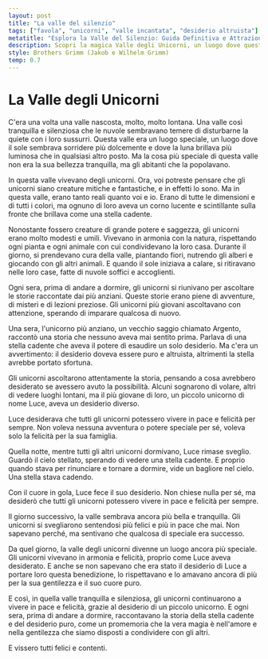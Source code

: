 ```yaml
---
layout: post
title: "La valle del silenzio"
tags: ["favola", "unicorni", "valle incantata", "desiderio altruista"]
metatitle: "Esplora la Valle del Silenzio: Guida Definitiva e Attrazioni Imperdibili | Viaggi e Avventure in Italia"
description: Scopri la magica Valle degli Unicorni, un luogo dove queste creature mitiche vivono in armonia con la natura. Immergiti in storie piene di avventure, misteri e lezioni preziose. Un viaggio incantato che insegna l'importanza dell'amore e della gentilezza.
style: Brothers Grimm (Jakob e Wilhelm Grimm)
temp: 0.7
---
```

# La Valle degli Unicorni

C'era una volta una valle nascosta, molto, molto lontana. Una valle così tranquilla e silenziosa che le nuvole sembravano temere di disturbarne la quiete con i loro sussurri. Questa valle era un luogo speciale, un luogo dove il sole sembrava sorridere più dolcemente e dove la luna brillava più luminosa che in qualsiasi altro posto. Ma la cosa più speciale di questa valle non era la sua bellezza tranquilla, ma gli abitanti che la popolavano.

In questa valle vivevano degli unicorni. Ora, voi potreste pensare che gli unicorni siano creature mitiche e fantastiche, e in effetti lo sono. Ma in questa valle, erano tanto reali quanto voi e io. Erano di tutte le dimensioni e di tutti i colori, ma ognuno di loro aveva un corno lucente e scintillante sulla fronte che brillava come una stella cadente.

Nonostante fossero creature di grande potere e saggezza, gli unicorni erano molto modesti e umili. Vivevano in armonia con la natura, rispettando ogni pianta e ogni animale con cui condividevano la loro casa. Durante il giorno, si prendevano cura della valle, piantando fiori, nutrendo gli alberi e giocando con gli altri animali. E quando il sole iniziava a calare, si ritiravano nelle loro case, fatte di nuvole soffici e accoglienti.

Ogni sera, prima di andare a dormire, gli unicorni si riunivano per ascoltare le storie raccontate dai più anziani. Queste storie erano piene di avventure, di misteri e di lezioni preziose. Gli unicorni più giovani ascoltavano con attenzione, sperando di imparare qualcosa di nuovo.

Una sera, l'unicorno più anziano, un vecchio saggio chiamato Argento, raccontò una storia che nessuno aveva mai sentito prima. Parlava di una stella cadente che aveva il potere di esaudire un solo desiderio. Ma c'era un avvertimento: il desiderio doveva essere puro e altruista, altrimenti la stella avrebbe portato sfortuna.

Gli unicorni ascoltarono attentamente la storia, pensando a cosa avrebbero desiderato se avessero avuto la possibilità. Alcuni sognarono di volare, altri di vedere luoghi lontani, ma il più giovane di loro, un piccolo unicorno di nome Luce, aveva un desiderio diverso.

Luce desiderava che tutti gli unicorni potessero vivere in pace e felicità per sempre. Non voleva nessuna avventura o potere speciale per sé, voleva solo la felicità per la sua famiglia.

Quella notte, mentre tutti gli altri unicorni dormivano, Luce rimase sveglio. Guardò il cielo stellato, sperando di vedere una stella cadente. E proprio quando stava per rinunciare e tornare a dormire, vide un bagliore nel cielo. Una stella stava cadendo.

Con il cuore in gola, Luce fece il suo desiderio. Non chiese nulla per sé, ma desiderò che tutti gli unicorni potessero vivere in pace e felicità per sempre.

Il giorno successivo, la valle sembrava ancora più bella e tranquilla. Gli unicorni si svegliarono sentendosi più felici e più in pace che mai. Non sapevano perché, ma sentivano che qualcosa di speciale era successo.

Da quel giorno, la valle degli unicorni divenne un luogo ancora più speciale. Gli unicorni vivevano in armonia e felicità, proprio come Luce aveva desiderato. E anche se non sapevano che era stato il desiderio di Luce a portare loro questa benedizione, lo rispettavano e lo amavano ancora di più per la sua gentilezza e il suo cuore puro.

E così, in quella valle tranquilla e silenziosa, gli unicorni continuarono a vivere in pace e felicità, grazie al desiderio di un piccolo unicorno. E ogni sera, prima di andare a dormire, raccontavano la storia della stella cadente e del desiderio puro, come un promemoria che la vera magia è nell'amore e nella gentilezza che siamo disposti a condividere con gli altri.

E vissero tutti felici e contenti.

        